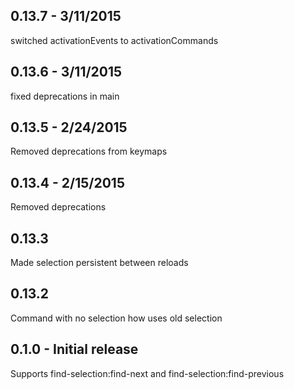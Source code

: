 ## 0.13.7 - 3/11/2015
switched activationEvents to activationCommands

## 0.13.6 - 3/11/2015
fixed deprecations in main

## 0.13.5 - 2/24/2015
Removed deprecations from keymaps

## 0.13.4 - 2/15/2015
Removed deprecations

## 0.13.3
Made selection persistent between reloads

## 0.13.2
Command with no selection how uses old selection

## 0.1.0 - Initial release
Supports find-selection:find-next and find-selection:find-previous

